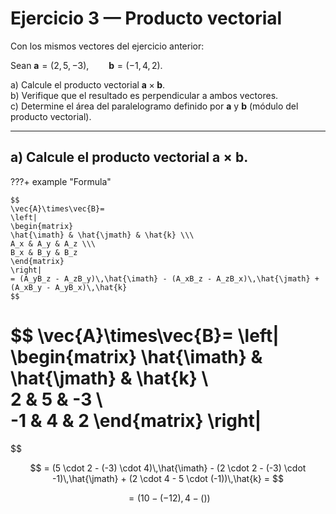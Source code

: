 # Ejercicio 3 — Producto vectorial

Con los mismos vectores del ejercicio anterior:

Sean $\mathbf{a}=(2,5,-3),\qquad \mathbf{b}=(-1,4,2).$

a) Calcule el producto vectorial $\mathbf{a}\times\mathbf{b}$.  
b) Verifique que el resultado es perpendicular a ambos vectores.  
c) Determine el área del paralelogramo definido por $\mathbf{a}$ y $\mathbf{b}$ (módulo del producto vectorial).

---

## a) Calcule el producto vectorial $\mathbf{a}\times\mathbf{b}$.

???+ example "Formula"

    $$
    \vec{A}\times\vec{B}=
    \left|
    \begin{matrix}
    \hat{\imath} & \hat{\jmath} & \hat{k} \\\
    A_x & A_y & A_z \\\
    B_x & B_y & B_z
    \end{matrix}
    \right|
    = (A_yB_z - A_zB_y)\,\hat{\imath} - (A_xB_z - A_zB_x)\,\hat{\jmath} + (A_xB_y - A_yB_x)\,\hat{k}
    $$

$$
\vec{A}\times\vec{B}=
\left|
\begin{matrix}
\hat{\imath} & \hat{\jmath} & \hat{k} \\\
2 & 5 & -3 \\\
-1 & 4 & 2
\end{matrix}
\right|
 =
$$

$$
= (5 \cdot 2 - (-3) \cdot 4)\,\hat{\imath} - (2 \cdot 2 - (-3) \cdot -1)\,\hat{\jmath} + (2 \cdot 4 - 5 \cdot (-1))\,\hat{k} = 
$$

$$
= (10 - (-12), 4 - () )
$$